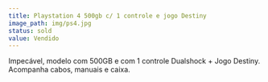 ```yaml
---
title: Playstation 4 500gb c/ 1 controle e jogo Destiny
image_path: img/ps4.jpg
status: sold
value: Vendido
---
```

Impecável, modelo com 500GB e com 1 controle Dualshock + Jogo Destiny. Acompanha cabos, manuais e caixa.

